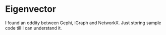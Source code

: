 # Eigenvector
I found an oddity between Gephi, iGraph and NetworkX. Just storing sample code till I can understand it. 
